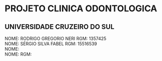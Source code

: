 <H1>PROJETO CLINICA ODONTOLOGICA</H1>

<H2>UNIVERSIDADE CRUZEIRO DO SUL</H2>

NOME: RODRIGO GREGORIO NERI   RGM: 1357425 <BR>
NOME: SÉRGIO SILVA FABEL      RGM: 15516539 <BR>
NOME:                                       <BR>
NOME:                         RGM:              <BR>
